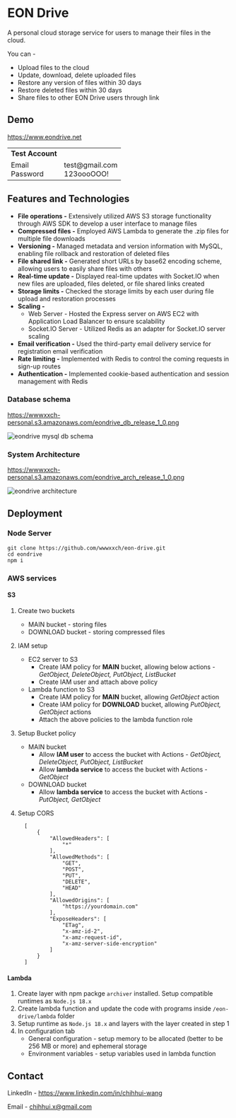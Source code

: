 # EON Drive

A personal cloud storage service for users to manage their files in the cloud.

You can -
* Upload files to the cloud
* Update, download, delete uploaded files
* Restore any version of files within 30 days
* Restore deleted files within 30 days
* Share files to other EON Drive users through link

## Demo

https://www.eondrive.net

<html>
  <table>
    <tr>
      <td><b>Test Account</b></td>
      <td></td>
    </tr>
    <tr>
      <td>Email<br>Password</td>
      <td>test@gmail.com<br>123oooOOO!</td>
    </tr>
  </table>
</html>

## Features and Technologies

* **File operations -** Extensively utilized AWS S3 storage functionality through AWS SDK to develop a user interface to manage files
* **Compressed files -** Employed AWS Lambda to generate the .zip files for multiple file downloads
* **Versioning -** Managed metadata and version information with MySQL, enabling file rollback and restoration of deleted files
* **File shared link -** Generated short URLs by base62 encoding scheme, allowing users to easily share files with others
*	**Real-time update -** Displayed real-time updates with Socket.IO when new files are uploaded, files deleted, or file shared links created
* **Storage limits -** Checked the storage limits by each user during file upload and restoration processes
*	**Scaling -**
    * Web Server - Hosted the Express server on AWS EC2 with Application Load Balancer to ensure scalability 
    * Socket.IO Server - Utilized Redis as an adapter for Socket.IO server scaling
* **Email verification -** Used the third-party email delivery service for registration email verification
* **Rate limiting -** Implemented with Redis to control the coming requests in sign-up routes
*	**Authentication -** Implemented cookie-based authentication and session management with Redis

### Database schema

<a href="https://wwwxxch-personal.s3.amazonaws.com/eondrive_db_release_1_0.png" target="_blank">https://wwwxxch-personal.s3.amazonaws.com/eondrive_db_release_1_0.png</a>

![eondrive mysql db schema](https://wwwxxch-personal.s3.amazonaws.com/eondrive_db_release_1_0.png)

### System Architecture

<a href="https://wwwxxch-personal.s3.amazonaws.com/eondrive_arch_release_1_0.png" target="_blank">https://wwwxxch-personal.s3.amazonaws.com/eondrive_arch_release_1_0.png</a>

![eondrive architecture](https://wwwxxch-personal.s3.amazonaws.com/eondrive_arch_release_1_0.png)

## Deployment

### Node Server

```
git clone https://github.com/wwwxxch/eon-drive.git
cd eondrive
npm i
```

### AWS services

#### S3
1. Create two buckets
    * MAIN bucket - storing files
    * DOWNLOAD bucket - storing compressed files
2. IAM setup
    * EC2 server to S3
        * Create IAM policy for **MAIN** bucket, allowing below actions - *GetObject, DeleteObject, PutObject, ListBucket*
        * Create IAM user and attach above policy
    * Lambda function to S3
        * Create IAM policy for **MAIN** bucket, allowing *GetObject* action
        * Create IAM policy for **DOWNLOAD** bucket, allowing *PutObject, GetObject* actions
        * Attach the above policies to the lambda function role
    
3. Setup Bucket policy
    * MAIN bucket
        * Allow **IAM user** to access the bucket with Actions - *GetObject, DeleteObject, PutObject, ListBucket*
        * Allow **lambda service** to access the bucket with Actions - *GetObject*
    * DOWNLOAD bucket
        * Allow **lambda service** to access the bucket with Actions - *PutObject, GetObject*
4. Setup CORS
    ```
      [
          {
              "AllowedHeaders": [
                  "*"
              ],
              "AllowedMethods": [
                  "GET",
                  "POST",
                  "PUT",
                  "DELETE",
                  "HEAD"
              ],
              "AllowedOrigins": [
                  "https://yourdomain.com"
              ],
              "ExposeHeaders": [
                  "ETag",
                  "x-amz-id-2",
                  "x-amz-request-id",
                  "x-amz-server-side-encryption"
              ]
          }
      ]
    ```

#### Lambda
1. Create layer with npm packge `archiver` installed. Setup compatible runtimes as `Node.js 18.x`
2. Create lambda function and update the code with programs inside `/eon-drive/lambda` folder
3. Setup runtime as `Node.js 18.x` and layers with the layer created in step 1
4. In configuration tab
    * General configuration - setup memory to be allocated (better to be 256 MB or more) and ephemeral storage
    * Environment variables - setup variables used in lambda function


## Contact
LinkedIn - https://www.linkedin.com/in/chihhui-wang

Email - chihhui.x@gmail.com

